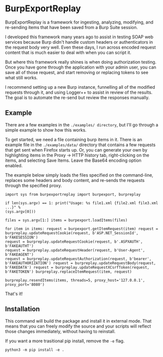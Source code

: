 # BurpExportReplay
BurpExportReplay is a framework for ingesting, analyzing, modifying, and
re-sending items that have been saved from a Burp Suite session. 

I developed this framework many years ago to assist in testing SOAP web
services because Burp didn't handle custom headers or authenticators in the
request body very well. Even these days, I run across encoded request content
that is much easier to deal with when you can script it.

But where this framework really shines is when doing authorization testing.
Once you have gone through the application with your admin user, you can save
all of those request, and start removing or replacing tokens to see what still
works. 

I recommend setting up a new Burp instance, funnelling all of the modified
requests through it, and using Logger++ to assist in review of the results. The
goal is to automate the re-send but review the responses manually.

## Example 
There are a few examples in the `./examples/ directory`, but I'll go through a
simple example to show how this works.

To get started, we need a file containing burp items in it. There is an example
file in the `./examples/data/` directory that contains a few requests that get
sent when Firefox starts up.  Or, you can generate your own by highlighting
items in the Proxy -> HTTP history tab, right-clicking on the items, and
selecting Save Items. Leave the Base64 encoding option enabled.

The example below simply loads the files specified on the command-line,
replaces some headers and body content, and re-sends the requests through the
specified proxy.

```
import sys from burpexportreplay import burpexport, burpreplay 

if len(sys.argv) == 1: print("Usage: %s file1.xml {file2.xml file3.xml ...}" %
(sys.argv[0]))

files = sys.argv[1:] items = burpexport.loadItems(files)

for item in items: request = burpexport.getItemRequest(item) request =
burpreplay.updateRequestCookie(request, b'ASP.NET_SessionId', b'FAKESESSION')
request = burpreplay.updateRequestCookie(request, b'.ASPXAUTH', b'FAKEAUTHT')
request = burpreplay.updateRequestHeader(request, b'User-Agent', b'FAKEAGENT')
request = burpreplay.updateRequestAuthorization(request, b'bearer',
b'FAKEAUTHORIZATION') request = burpreplay.updateRequestBody(request,
b'FAKEDATA') request = burpreplay.updateRequestXCsrfToken(request,
b'FAKETOKEN') burpreplay.replaceItemRequest(item, request)

burpreplay.resendItems(items, threads=5, proxy_host='127.0.0.1',
proxy_port='8080')
```

That's it!

## Installation
This command will build the package and install it in external
mode. That means that you can freely modify the source and your scripts will
reflect those changes immediately, without having to reinstall.

If you want a more trasitional pip install, remove the `-e` flag.  
``` 
python3 -m pip install -e .
```
